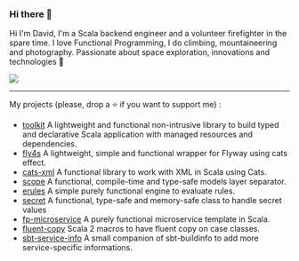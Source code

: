 ### Hi there 👋

Hi I'm David, I'm a Scala backend engineer and a volunteer firefighter in the spare time.
I love Functional Programming, I do climbing, mountaineering and photography. 
Passionate about space exploration, innovations and technologies 🚀

<picture>
  <source
    srcset="https://github-readme-stats.vercel.app/api?username=geirolz&count_private=true&show_icons=true&theme=ambient_gradient"
    media="(prefers-color-scheme: dark)"
  />
  <img src="https://github-readme-stats.vercel.app/api?username=geirolz&count_private=true&show_icons=true&theme=ambient_gradient" />
</picture>

---
My projects (please, drop a ⭐️ if you want to support me) :
- [toolkit](https://github.com/geirolz/toolkit) A lightweight and functional non-intrusive library to build typed and declarative Scala application with managed resources and dependencies.
- [fly4s](https://github.com/geirolz/fly4s) A lightweight, simple and functional wrapper for Flyway using cats effect.
- [cats-xml](https://github.com/geirolz/cats-xml) A functional library to work with XML in Scala using Cats.
- [scope](https://github.com/geirolz/scope) A functional, compile-time and type-safe models layer separator.
- [erules](https://github.com/geirolz/erules) A simple purely functional engine to evaluate rules.
- [secret](https://github.com/geirolz/secret) A functional, type-safe and memory-safe class to handle secret values
- [fp-microservice](https://github.com/geirolz/fp-microservice) A purely functional microservice template in Scala.
- [fluent-copy](https://github.com/geirolz/fluent-copy) Scala 2 macros to have fluent copy on case classes.
- [sbt-service-info](https://github.com/geirolz/sbt-service-info) A small companion of sbt-buildinfo to add more service-specific informations.
